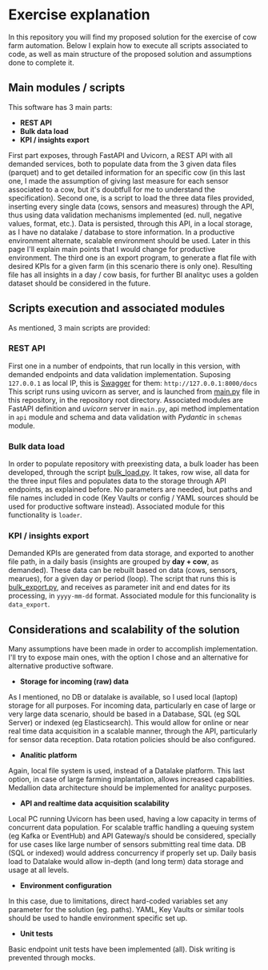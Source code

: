 # Exercise explanation
In this repository you will find my proposed solution for the exercise of cow farm automation. Below I explain how to execute all scripts associated to code, as well as main structure of the proposed solution and assumptions done to complete it.

## Main modules / scripts
This software has 3 main parts:
- **REST API**
- **Bulk data load**
- **KPI / insights export**

First part exposes, through FastAPI and Uvicorn, a REST API with all demanded services, both to populate data from the 3 given data files (parquet) and to get detailed information for an specific cow (in this last one, I made the assumption of giving last measure for each sensor associated to a cow, but it's doubtfull for me to understand the specification).
Second one, is a script to load the three data files provided, inserting every single data (cows, sensors and measures) through the API, thus using data validation mechanisms implemented (ed. null, negative values, format, etc.). Data is persisted, through this API, in a local storage, as I have no datalake / database to store information. In a productive environment alternate, scalable environment should be used. Later in this page I'll explain main points that I would change for productive environment.
The third one is an export program, to generate a flat file with desired KPIs for a given farm (in this scenario there is only one). Resulting file has all insights in a day / cow basis, for further BI analityc uses a golden dataset should be considered in the future.

 ## Scripts execution and associated modules
 As mentioned, 3 main scripts are provided:
### REST API
First one in a number of endpoints, that run locally in this version, with demanded endpoints and data validation implementation. Suposing `127.0.0.1` as local IP, this is [Swagger](http://127.0.0.1:8000/docs) for them: `http://127.0.0.1:8000/docs`
This script runs using uvicorn as server, and is launched from [main.py](https://github.com/JorgeRochaBlanco/JorgeRocha_NNDAP/blob/master/main.py) file in this repository, in the repository root directory.
Associated modules are FastAPI definition and _uvicorn_ server in `main.py`, api method implementation in `api` module and schema and data validation with _Pydantic_ in `schemas` module.
### Bulk data load
In order to populate repository with preexisting data, a bulk loader has been developed, through the script [bulk_load.py](https://github.com/JorgeRochaBlanco/JorgeRocha_NNDAP/blob/master/bulk_load.py). It takes, row wise, all data for the three input files and populates data to the storage through API endpoints, as explained before. No parameters are needed, but paths and file names included in code (Key Vaults or config / YAML sources should be used for productive software instead).
Associated module for this functionality is `loader`.
### KPI / insights export
Demanded KPIs are generated from data storage, and exported to another file path, in a daily basis (insights are grouped by **day + cow**, as demanded). These data can be rebuilt based on data (cows, sensors, mearues), for a given day or period (loop). The script that runs this is [bulk_export.py](https://github.com/JorgeRochaBlanco/JorgeRocha_NNDAP/blob/master/bulk_export.py), and receives as parameter init and end dates for its processing, in `yyyy-mm-dd` format.
Associated module for this funcionality is `data_export`.

## Considerations and scalability of the solution
Many assumptions have been made in order to accomplish implementation. I'll try to expose main ones, with the option I chose and an alternative for alternative productive software.

- **Storage for incoming (raw) data**

As I mentioned, no DB or datalake is available, so I used local (laptop) storage for all purposes. For incoming data, particularly en case of large or very large data scenario, should be based in a Database, SQL (eg SQL Server) or indexed (eg Elasticsearch). This would allow for online or near real time data acquisition in a scalable manner, through the API, particularly for sensor data reception. Data rotation policies should be also configured.

- **Analitic platform**

Again, local file system is used, instead of a Datalake platform. This last option, in case of large farming implantation, allows increased capabilities. Medallion data architecture should be implemented for analityc purposes.

- **API and realtime data acquisition scalability**

Local PC running Uvicorn has been used, having a low capacity in terms of concurrent data population. For scalable traffic handling a queuing system (eg Kafka or EventHub) and API Gateway/s should be considered, specially for use cases like large number of sensors submitting real time data. DB (SQL or indexed) would address concurrency if properly set up. Daily basis load to Datalake would allow in-depth (and long term) data storage and usage at all levels.

- **Environment configuration**

In this case, due to limitations, direct hard-coded variables set any parameter for the solution (eg. paths). YAML, Key Vaults or similar tools should be used to handle environment specific set up.

- **Unit tests**

Basic endpoint unit tests have been implemented (all). Disk writing is prevented through mocks.
